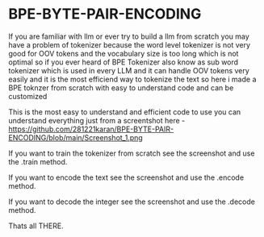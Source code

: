 # BPE-BYTE-PAIR-ENCODING

If you are familiar with llm or ever try to build a llm from scratch you may have a problem of tokenizer because the word level tokenizer is not very good for OOV tokens and the vocabulary size is too long which is not optimal so if you ever heard of BPE Tokenizer also know as sub word tokenizer which is used in every LLM and it can handle OOV tokens very easily and it is the most efficiend way to tokenize the text so here i made a BPE toknzer from scratch with easy to understand code and can be customized 

This is the most easy to understand and efficient code to use you can understand everything just from a screentshot here - https://github.com/281221karan/BPE-BYTE-PAIR-ENCODING/blob/main/Screenshot_1.png

  If you want to train the tokenizer from scratch see the screenshot and use the .train method.

  If you want to encode the text see the screenshot and use the .encode method.

  If you want to decode the integer see the screenshot and use the .decode method.


Thats all THERE.
